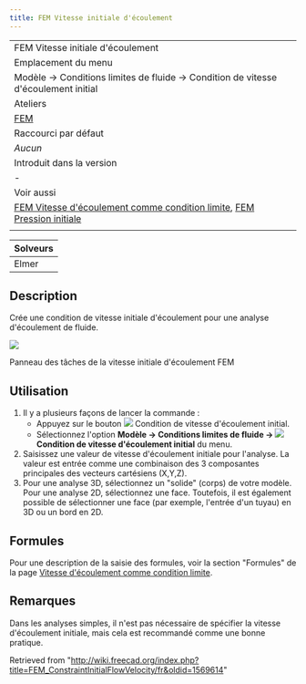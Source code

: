 ```yaml
---
title: FEM Vitesse initiale d'écoulement
---
```

|  |
| --- |
| FEM Vitesse initiale d'écoulement |
| Emplacement du menu |
| Modèle → Conditions limites de fluide → Condition de vitesse d'écoulement initial |
| Ateliers |
| [FEM](/FEM_Workbench/fr "FEM Workbench/fr") |
| Raccourci par défaut |
| *Aucun* |
| Introduit dans la version |
| - |
| Voir aussi |
| [FEM Vitesse d'écoulement comme condition limite](/FEM_ConstraintFlowVelocity/fr "FEM ConstraintFlowVelocity/fr"), [FEM Pression initiale](/FEM_ConstraintInitialPressure/fr "FEM ConstraintInitialPressure/fr") |
|  |

| Solveurs |
| --- |
| Elmer |

## Description

Crée une condition de vitesse initiale d'écoulement pour une analyse d'écoulement de fluide.

![](/images/FEM_InitialFlowVelocity_dialog.png)

Panneau des tâches de la vitesse initiale d'écoulement FEM

## Utilisation

1. Il y a plusieurs façons de lancer la commande :
   * Appuyez sur le bouton ![](/images/FEM_ConstraintInitialFlowVelocity.svg) Condition de vitesse d'écoulement initial.
   * Sélectionnez l'option **Modèle → Conditions limites de fluide → ![](/images/FEM_ConstraintInitialFlowVelocity.svg) Condition de vitesse d'écoulement initial** du menu.
2. Saisissez une valeur de vitesse d'écoulement initiale pour l'analyse. La valeur est entrée comme une combinaison des 3 composantes principales des vecteurs cartésiens (X,Y,Z).
3. Pour une analyse 3D, sélectionnez un "solide" (corps) de votre modèle. Pour une analyse 2D, sélectionnez une face. Toutefois, il est également possible de sélectionner une face (par exemple, l'entrée d'un tuyau) en 3D ou un bord en 2D.

## Formules

Pour une description de la saisie des formules, voir la section "Formules" de la page [Vitesse d'écoulement comme condition limite](/FEM_ConstraintFlowVelocity/fr#Formules "FEM ConstraintFlowVelocity/fr").

## Remarques

Dans les analyses simples, il n'est pas nécessaire de spécifier la vitesse d'écoulement initiale, mais cela est recommandé comme une bonne pratique.

Retrieved from "<http://wiki.freecad.org/index.php?title=FEM_ConstraintInitialFlowVelocity/fr&oldid=1569614>"